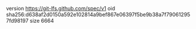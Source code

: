 version https://git-lfs.github.com/spec/v1
oid sha256:d638af2d0150a592e102814a9bef867e06397f5be9b38a7f790612957fd98197
size 6664
